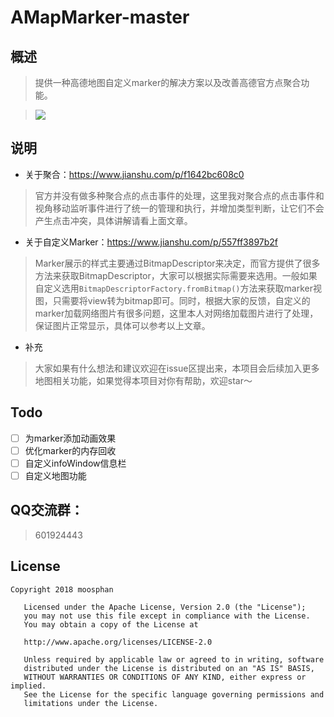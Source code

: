 # AMapMarker-master
## 概述

>提供一种高德地图自定义marker的解决方案以及改善高德官方点聚合功能。

>![](https://github.com/Moosphan/AMapMarker-master/blob/master/AMapMarker-master/effect_picture/amap_marker.gif)

## 说明

- 关于聚合：<https://www.jianshu.com/p/f1642bc608c0>

>官方并没有做多种聚合点的点击事件的处理，这里我对聚合点的点击事件和视角移动监听事件进行了统一的管理和执行，并增加类型判断，让它们不会产生点击冲突，具体讲解请看上面文章。

- 关于自定义Marker：<https://www.jianshu.com/p/557ff3897b2f>

>Marker展示的样式主要通过BitmapDescriptor来决定，而官方提供了很多方法来获取BitmapDescriptor，大家可以根据实际需要来选用。一般如果自定义选用`BitmapDescriptorFactory.fromBitmap()`方法来获取marker视图，只需要将view转为bitmap即可。同时，根据大家的反馈，自定义的marker加载网络图片有很多问题，这里本人对网络加载图片进行了处理，保证图片正常显示，具体可以参考以上文章。

- 补充

>大家如果有什么想法和建议欢迎在issue区提出来，本项目会后续加入更多地图相关功能，如果觉得本项目对你有帮助，欢迎star～

## Todo

- [ ] 为marker添加动画效果
- [ ] 优化marker的内存回收
- [ ] 自定义infoWindow信息栏
- [ ] 自定义地图功能

## QQ交流群：

>601924443

## License

```
Copyright 2018 moosphan

   Licensed under the Apache License, Version 2.0 (the "License");
   you may not use this file except in compliance with the License.
   You may obtain a copy of the License at

   http://www.apache.org/licenses/LICENSE-2.0

   Unless required by applicable law or agreed to in writing, software
   distributed under the License is distributed on an "AS IS" BASIS,
   WITHOUT WARRANTIES OR CONDITIONS OF ANY KIND, either express or implied.
   See the License for the specific language governing permissions and
   limitations under the License.
```


